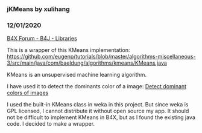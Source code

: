 ### jKMeans by xulihang
### 12/01/2020
[B4X Forum - B4J - Libraries](https://www.b4x.com/android/forum/threads/125091/)

This is a wrapper of this KMeans implementation: <https://github.com/eugenp/tutorials/blob/master/algorithms-miscellaneous-3/src/main/java/com/baeldung/algorithms/kmeans/KMeans.java>  
  
KMeans is an unsupervised machine learning algorithm.  
  
I have used it to detect the dominants color of a image: [Detect dominant colors of images](https://www.b4x.com/android/forum/threads/detect-dominant-colors-of-images.114547/#content)  
  
I used the built-in KMeans class in weka in this project. But since weka is GPL licensed, I cannot distribute it without open source my app. It should not be difficult to implement KMeans in B4X, but as I found the existing java code. I decided to make a wrapper.